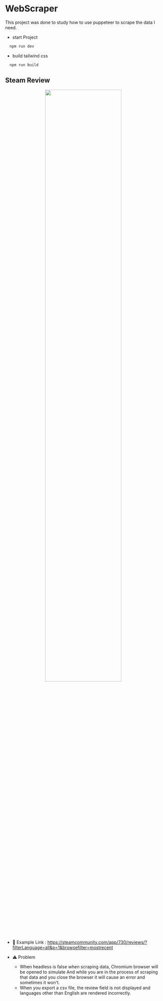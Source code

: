 # WebScraper
This project was done to study how to use puppeteer to scrape the data I need.

- start Project
```ruby
  npm run dev 
```
- build tailwind css
```ruby
  npm run build
```

## Steam Review
<p align="center">
  <img src="https://github.com/parnuphun/Give-me-i-want-it/blob/master/SteamReviewScrapeDemo.gif" width=70%>
</p>

- :link: Example Link : https://steamcommunity.com/app/730/reviews/?filterLanguage=all&p=1&browsefilter=mostrecent

- :warning: Problem
  - When headless is false when scraping data, Chromium browser will be opened to simulate And while you are in the process of scraping that data and you close the browser it will cause an error and sometimes it won't.
  - When you export a csv file, the review field is not displayed and languages other than English are rendered incorrectly.
